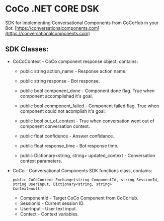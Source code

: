 # CoCo .NET CORE DSK

SDK for implementing Conversational Components from CoCoHub in your Bot: 
[https://conversationalcomponents.com](https://conversationalcomponents.com)


## SDK Classes:
* CoCoContext - CoCo component response object, contains:
     - public string action_name - Response action name.

     - public string response - Bot response.

     - public bool component_done - Component done flag. True when component accomplished it's goal.

     - public bool conmponent_failed - Component failed flag. True when component could not acomplish it's goal. 

     - public bool out_of_context - True when conversation went out of component conversation context.

     - public float confidence - Answer confidance.

     - public float response_time - Bot response time.

     - public Dictionary<string, string> updated_context - Conversation context parameters.

* CoCo - Conversational Components SDK functions class, contains: 
  ```
  public CoCoContext Exchange(string ComponentId, string SessionId, string UserInput, Dictionary<string, string>             Context=null)
  ```      
    - ComponentId - Target CoCo Component from CoCoHub.
    - SessionId - Current session ID.
    - UserInput - User text input.
    - Contect - Context variables.

  
  
